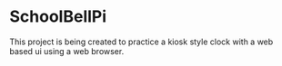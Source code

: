# SchoolBellPi
This project is being created to practice a kiosk style clock with a web based ui using a web browser.
